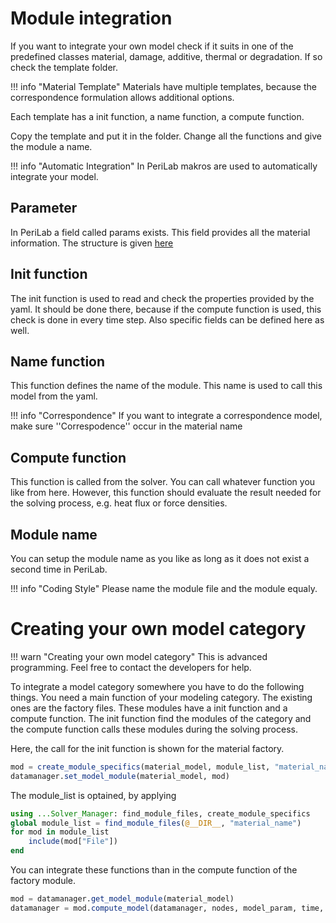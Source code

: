 # Module integration
If you want to integrate your own model check if it suits in one of the predefined classes material, damage, additive, thermal or degradation. If so check the template folder.

!!! info "Material Template"
    Materials have multiple templates, because the correspondence formulation allows additional options.

Each template has a init function, a name function, a compute function.

Copy the template and put it in the folder. Change all the functions and give the module a name.

!!! info "Automatic Integration"
    In PeriLab makros are used to automatically integrate your model.

## Parameter
In PeriLab a field called params exists. This field provides all the material information. The structure is given [here](@ref "Parameters")

## Init function
The init function is used to read and check the  properties provided by the yaml. It should be done there, because if the compute function is used, this check is done in every time step. Also specific fields can be defined here as well.

## Name function
This function defines the name of the module. This name is used to call this model from the yaml.

!!! info "Correspondence"
    If you want to integrate a correspondence model, make sure ''Correspodence'' occur in the material name

## Compute function
This function is called from the solver. You can call whatever function you like from here. However, this function should evaluate the result needed for the solving process, e.g. heat flux or force densities.

## Module name
You can setup the module name as you like as long as it does not exist a second time in PeriLab.

!!! info "Coding Style"
    Please name the module file and the module equaly.

# Creating your own model category
!!! warn "Creating your own model category"
    This is advanced programming. Feel free to contact the developers for help.

To integrate a model category somewhere you have to do the following things. You need a main function of your modeling category. The existing ones are the factory files. These modules have a init function and a compute function. The init function find the modules of the category and the compute function calls these modules during the solving process.

Here, the call for the init function is shown for the material factory.

```julia
mod = create_module_specifics(material_model, module_list, "material_name")
datamanager.set_model_module(material_model, mod)
```

The module_list is optained, by applying

```julia
using ...Solver_Manager: find_module_files, create_module_specifics
global module_list = find_module_files(@__DIR__, "material_name")
for mod in module_list
    include(mod["File"])
end
```

You can integrate these functions than in the compute function of the factory module.

```julia
mod = datamanager.get_model_module(material_model)
datamanager = mod.compute_model(datamanager, nodes, model_param, time, dt, to)
```
